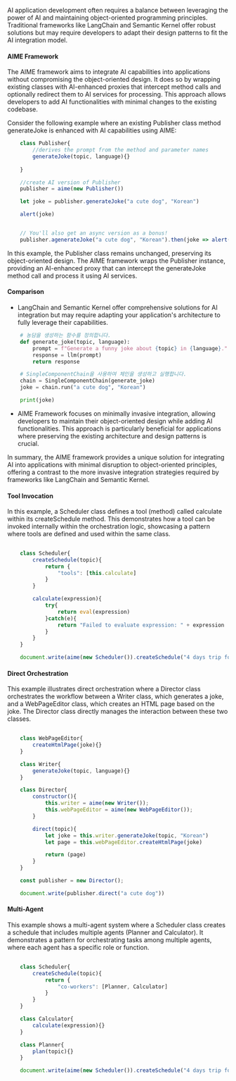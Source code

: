 AI application development often requires a balance between leveraging the power of AI and maintaining object-oriented programming principles. Traditional frameworks like LangChain and Semantic Kernel offer robust solutions but may require developers to adapt their design patterns to fit the AI integration model.

#### AIME Framework
The AIME framework aims to integrate AI capabilities into applications without compromising the object-oriented design. It does so by wrapping existing classes with AI-enhanced proxies that intercept method calls and optionally redirect them to AI services for processing. This approach allows developers to add AI functionalities with minimal changes to the existing codebase.

Consider the following example where an existing Publisher class method generateJoke is enhanced with AI capabilities using AIME:

```js
    class Publisher{
        //derives the prompt from the method and parameter names
        generateJoke(topic, language){}
        
    }

    //create AI version of Publisher
    publisher = aime(new Publisher())

    let joke = publisher.generateJoke("a cute dog", "Korean")

    alert(joke)


    // You'll also get an async version as a bonus!
    publisher.agenerateJoke("a cute dog", "Korean").then(joke => alert(joke));
```


In this example, the Publisher class remains unchanged, preserving its object-oriented design. The AIME framework wraps the Publisher instance, providing an AI-enhanced proxy that can intercept the generateJoke method call and process it using AI services.

#### Comparison
- LangChain and Semantic Kernel offer comprehensive solutions for AI integration but may require adapting your application's architecture to fully leverage their capabilities.


```py
    # 농담을 생성하는 함수를 정의합니다.
    def generate_joke(topic, language):
        prompt = f"Generate a funny joke about {topic} in {language}."
        response = llm(prompt)
        return response

    # SingleComponentChain을 사용하여 체인을 생성하고 실행합니다.
    chain = SingleComponentChain(generate_joke)
    joke = chain.run("a cute dog", "Korean")

    print(joke)
```



- AIME Framework focuses on minimally invasive integration, allowing developers to maintain their object-oriented design while adding AI functionalities. This approach is particularly beneficial for applications where preserving the existing architecture and design patterns is crucial.

In summary, the AIME framework provides a unique solution for integrating AI into applications with minimal disruption to object-oriented principles, offering a contrast to the more invasive integration strategies required by frameworks like LangChain and Semantic Kernel.

#### Tool Invocation
In this example, a Scheduler class defines a tool (method) called calculate within its createSchedule method. This demonstrates how a tool can be invoked internally within the orchestration logic, showcasing a pattern where tools are defined and used within the same class.

```js
    
    class Scheduler{
        createSchedule(topic){
            return {
                "tools": [this.calculate]
            }
        }

        calculate(expression){
            try{
                return eval(expression)
            }catch(e){
                return "Failed to evaluate expression: " + expression
            }
        }
    }

    document.write(aime(new Scheduler()).createSchedule("4 days trip for South Korea"))
```

#### Direct Orchestration
This example illustrates direct orchestration where a Director class orchestrates the workflow between a Writer class, which generates a joke, and a WebPageEditor class, which creates an HTML page based on the joke. The Director class directly manages the interaction between these two classes.

```js
    
    class WebPageEditor{
        createHtmlPage(joke){}
    }

    class Writer{
        generateJoke(topic, language){} 
    }

    class Director{
        constructor(){
            this.writer = aime(new Writer());
            this.webPageEditor = aime(new WebPageEditor());
        }

        direct(topic){
            let joke = this.writer.generateJoke(topic, "Korean")
            let page = this.webPageEditor.createHtmlPage(joke)

            return (page)
        }
    }

    const publisher = new Director();

    document.write(publisher.direct("a cute dog"))
```

#### Multi-Agent
This example shows a multi-agent system where a Scheduler class creates a schedule that includes multiple agents (Planner and Calculator). It demonstrates a pattern for orchestrating tasks among multiple agents, where each agent has a specific role or function.

```js
    
    class Scheduler{
        createSchedule(topic){
            return {
                "co-workers": [Planner, Calculator]
            }
        }
    }

    class Calculator{
        calculate(expression){}
    }

    class Planner{
        plan(topic){}
    }

    document.write(aime(new Scheduler()).createSchedule("4 days trip for South Korea"))
```

